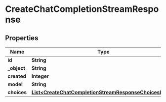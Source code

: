 

# CreateChatCompletionStreamResponse

## Properties

Name | Type | Description | Notes
------------ | ------------- | ------------- | -------------
**id** | **String** |  | 
**_object** | **String** |  | 
**created** | **Integer** |  | 
**model** | **String** |  | 
**choices** | [**List&lt;CreateChatCompletionStreamResponseChoicesInner&gt;**](CreateChatCompletionStreamResponseChoicesInner.md) |  | 




